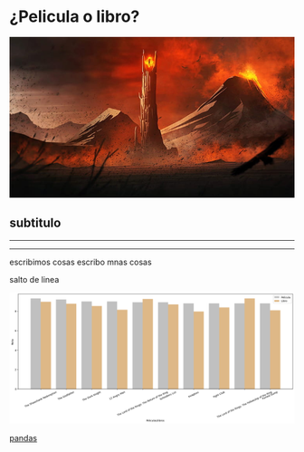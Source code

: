 # ¿Pelicula o libro?
![Sauron](Images/eye.jpg)
## subtitulo
___
____

escribimos cosas
escribo mnas cosas 

salto de linea 

![Grafica](Images/Top_Movies.png)

[pandas](https://pandas.pydata.org/docs/)